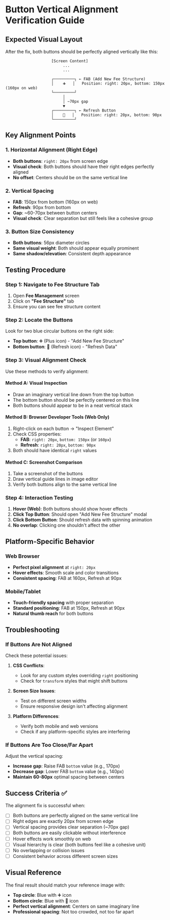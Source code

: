 # Button Vertical Alignment Verification Guide

## Expected Visual Layout

After the fix, both buttons should be perfectly aligned vertically like this:

```
                    [Screen Content]
                         ...
                         ...
                         
                    ┌─────────┐ ← FAB (Add New Fee Structure)
                    │    ➕   │   Position: right: 20px, bottom: 150px (160px on web)
                    └─────────┘
                         │
                         │ ~70px gap
                         ▼
                    ┌─────────┐ ← Refresh Button  
                    │    🔄   │   Position: right: 20px, bottom: 90px
                    └─────────┘
```

## Key Alignment Points

### 1. Horizontal Alignment (Right Edge)
- **Both buttons**: `right: 20px` from screen edge
- **Visual check**: Both buttons should have their right edges perfectly aligned
- **No offset**: Centers should be on the same vertical line

### 2. Vertical Spacing
- **FAB**: 150px from bottom (160px on web)
- **Refresh**: 90px from bottom  
- **Gap**: ~60-70px between button centers
- **Visual check**: Clear separation but still feels like a cohesive group

### 3. Button Size Consistency
- **Both buttons**: 56px diameter circles
- **Same visual weight**: Both should appear equally prominent
- **Same shadow/elevation**: Consistent depth appearance

## Testing Procedure

### Step 1: Navigate to Fee Structure Tab
1. Open **Fee Management** screen
2. Click on **"Fee Structure"** tab
3. Ensure you can see fee structure content

### Step 2: Locate the Buttons
Look for two blue circular buttons on the right side:
- **Top button**: ➕ (Plus icon) - "Add New Fee Structure"
- **Bottom button**: 🔄 (Refresh icon) - "Refresh Data"

### Step 3: Visual Alignment Check
Use these methods to verify alignment:

#### Method A: Visual Inspection
- Draw an imaginary vertical line down from the top button
- The bottom button should be perfectly centered on this line
- Both buttons should appear to be in a neat vertical stack

#### Method B: Browser Developer Tools (Web Only)
1. Right-click on each button → "Inspect Element"
2. Check CSS properties:
   - **FAB**: `right: 20px`, `bottom: 150px` (or `160px`)
   - **Refresh**: `right: 20px`, `bottom: 90px`
3. Both should have identical `right` values

#### Method C: Screenshot Comparison
1. Take a screenshot of the buttons
2. Draw vertical guide lines in image editor
3. Verify both buttons align to the same vertical line

### Step 4: Interaction Testing
1. **Hover (Web)**: Both buttons should show hover effects
2. **Click Top Button**: Should open "Add New Fee Structure" modal
3. **Click Bottom Button**: Should refresh data with spinning animation
4. **No overlap**: Clicking one shouldn't affect the other

## Platform-Specific Behavior

### Web Browser
- **Perfect pixel alignment** at `right: 20px`
- **Hover effects**: Smooth scale and color transitions
- **Consistent spacing**: FAB at 160px, Refresh at 90px

### Mobile/Tablet
- **Touch-friendly spacing** with proper separation
- **Standard positioning**: FAB at 150px, Refresh at 90px
- **Natural thumb reach** for both buttons

## Troubleshooting

### If Buttons Are Not Aligned
Check these potential issues:

1. **CSS Conflicts**:
   - Look for any custom styles overriding `right` positioning
   - Check for `transform` styles that might shift buttons

2. **Screen Size Issues**:
   - Test on different screen widths
   - Ensure responsive design isn't affecting alignment

3. **Platform Differences**:
   - Verify both mobile and web versions
   - Check if any platform-specific styles are interfering

### If Buttons Are Too Close/Far Apart
Adjust the vertical spacing:
- **Increase gap**: Raise FAB `bottom` value (e.g., 170px)
- **Decrease gap**: Lower FAB `bottom` value (e.g., 140px)
- **Maintain 60-80px** optimal spacing between centers

## Success Criteria ✅

The alignment fix is successful when:

- [ ] Both buttons are perfectly aligned on the same vertical line
- [ ] Right edges are exactly 20px from screen edge
- [ ] Vertical spacing provides clear separation (~70px gap)
- [ ] Both buttons are easily clickable without interference
- [ ] Hover effects work smoothly on web
- [ ] Visual hierarchy is clear (both buttons feel like a cohesive unit)
- [ ] No overlapping or collision issues
- [ ] Consistent behavior across different screen sizes

## Visual Reference

The final result should match your reference image with:
- **Top circle**: Blue with ➕ icon
- **Bottom circle**: Blue with 🔄 icon  
- **Perfect vertical alignment**: Centers on same imaginary line
- **Professional spacing**: Not too crowded, not too far apart